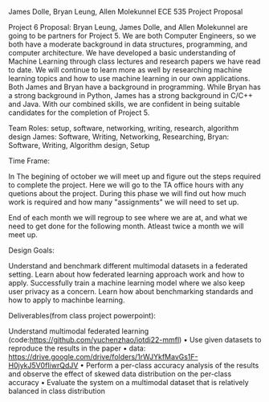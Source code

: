 James Dolle, Bryan Leung, Allen Molekunnel
ECE 535
Project Proposal

Project 6 Proposal:
Bryan Leung, James Dolle, and Allen Molekunnel are going to be partners for Project 5. 
We are both Computer Engineers, so we both have a moderate background in data structures, programming, and computer architecture.
We have developed a basic understanding of Machine Learning through class lectures and research papers we have read to date.
We will continue to learn more as well by researching machine learning topics and how to use machine learning in our own applications. 
Both James and Bryan have a background in programming. While Bryan has a strong background in Python, James has a strong background in C/C++ and Java.
With our combined skills, we are confident in being suitable candidates for the completion of Project 5.

Team Roles:  setup, software, networking, writing, research, algorithm design
James: Software, Writing, Networking, Researching,
Bryan: Software, Writing, Algorithm design, Setup

Time Frame:

In The begining of october we will meet up and figure out the steps required to complete the project.
Here we will go to the TA office hours with any quetions about the project. During this phase we will
find out how much work is required and how many "assignments" we will need to set up.

End of each month we will regroup to see where we are at, and what we need to get done for the following month.
Atleast twice a month we will meet up.

Design Goals:

Understand and benchmark different multimodal datasets in a federated setting.
    Learn about how federated learning approach work and how to apply.
    Successfully train a machine learning model where we also keep user privacy as a concern.
    Learn how about benchmarking standards and how to apply to machinbe learning.

Deliverables(from class project powerpoint):

Understand multimodal federated learning (code:https://github.com/yuchenzhao/iotdi22-mmfl)
• Use given datasets to reproduce the results in the paper
• data: https://drive.google.com/drive/folders/1rWJYkfMavGs1F-H0jykJ5V0fIiwrQdJV
• Perform a per-class accuracy analysis of the results and observe the effect of skewed data distribution on the per-class accuracy
• Evaluate the system on a multimodal dataset that is relatively balanced in class distribution

